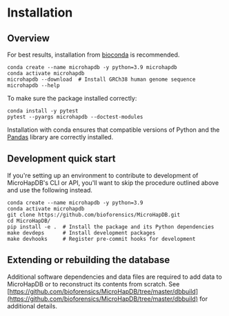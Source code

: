 # Installation

## Overview

For best results, installation from [bioconda](https://bioconda.github.io/) is recommended.

```
conda create --name microhapdb -y python=3.9 microhapdb
conda activate microhapdb
microhapdb --download  # Install GRCh38 human genome sequence
microhapdb --help
```

To make sure the package installed correctly:

```
conda install -y pytest
pytest --pyargs microhapdb --doctest-modules
```

Installation with conda ensures that compatible versions of Python and the [Pandas](https://pandas.pydata.org) library are correctly installed.


## Development quick start

If you're setting up an environment to contribute to development of MicroHapDB's CLI or API, you'll want to skip the procedure outlined above and use the following instead.

```
conda create --name microhapdb -y python=3.9 
conda activate microhapdb
git clone https://github.com/bioforensics/MicroHapDB.git
cd MicroHapDB/
pip install -e .  # Install the package and its Python dependencies
make devdeps      # Install development packages
make devhooks     # Register pre-commit hooks for development
```


## Extending or rebuilding the database

Additional software dependencies and data files are required to add data to MicroHapDB or to reconstruct its contents from scratch.
See [https://github.com/bioforensics/MicroHapDB/tree/master/dbbuild](https://github.com/bioforensics/MicroHapDB/tree/master/dbbuild) for additional details.
